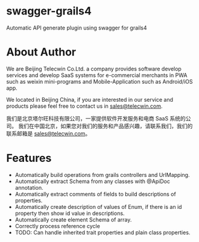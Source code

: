 # swagger-grails4
Automatic API generate plugin using swagger for grails4

# About Author

We are Beijing Telecwin Co.Ltd. a company provides software develop services and 
develop SaaS systems for e-commercial merchants in PWA such as weixin mini-programs 
and Mobile-Application such as Android/iOS app.

We located in Beijing China, if you are interested in our service and products please feel free to contact us
in sales@telecwin.com.

我们是北京塔尔旺科技有限公司，一家提供软件开发服务和电商 SaaS 系统的公司。
我们在中国北京，如果您对我们的服务和产品感兴趣，请联系我们，我们的联系邮箱是 sales@telecwin.com。

# Features

- Automatically build operations from grails controllers and UrlMapping.
- Automatically extract Schema from any classes with @ApiDoc annotation.
- Automatically extract comments of fields to build descriptions of properties. 
- Automatically create description of values of Enum, if there is an id property then show id value in descriptions.
- Automatically create element Schema of array. 
- Correctly process reference cycle
- TODO: Can handle inherited trait properties and plain class properties.
